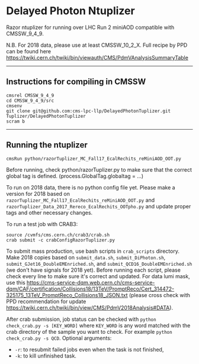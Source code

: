 Delayed Photon Ntuplizer
=============================

Razor ntuplizer for running over LHC Run 2 miniAOD compatible with CMSSW_9_4_9.

N.B. For 2018 data, please use at least CMSSW_10_2_X. Full recipe by PPD can be found here https://twiki.cern.ch/twiki/bin/viewauth/CMS/PdmVAnalysisSummaryTable

-----------------------------------
Instructions for compiling in CMSSW
-----------------------------------

    cmsrel CMSSW_9_4_9
    cd CMSSW_9_4_9/src
    cmsenv
    git clone git@github.com:cms-lpc-llp/DelayedPhotonTuplizer.git Tuplizer/DelayedPhotonTuplizer
    scram b

---------------------    
Running the ntuplizer
---------------------

    cmsRun python/razorTuplizer_MC_Fall17_EcalRechits_reMiniAOD_OOT.py

    
Before running, check python/razorTuplizer.py to make sure that the correct global tag is defined. (process.GlobalTag.globaltag = ...)

To run on 2018 data, there is no python config file yet. Please make a version for 2018 based on `razorTuplizer_MC_Fall17_EcalRechits_reMiniAOD_OOT.py` and `razorTuplizer_Data_2017_Rereco_EcalRechits_OOTpho.py` and update proper tags and other necessary changes.

To run a test job with CRAB3:

    source /cvmfs/cms.cern.ch/crab3/crab.sh
    crab submit -c crabConfigRazorTuplizer.py

To submit mass production, use bash scripts in `crab_scripts` directory. Make 2018 copies based on `submit_data.sh`, `submit_DiPhoton.sh`, `submit_GJet16_DoubleEMEnriched.sh`, and `submit_QCD16_DoubleEMEnriched.sh` (we don't have signals for 2018 yet). Before running each script, please check every line to make sure it's correct and updated. For data lumi mask, use this https://cms-service-dqm.web.cern.ch/cms-service-dqm/CAF/certification/Collisions18/13TeV/PromptReco/Cert_314472-325175_13TeV_PromptReco_Collisions18_JSON.txt (please cross check with PPD recommendation for update https://twiki.cern.ch/twiki/bin/view/CMS/PdmV2018Analysis#DATA). 

After crab submission, job status can be checked with `python check_crab.py -s [KEY_WORD]` where `KEY_WORD` is any word matched with the crab directory of the sample you want to check. For example `python check_crab.py -s QCD`. Optional arguments: 
   - `-r`: to resubmit failed jobs even when the task is not finished, 
   - `-k`: to kill unfinished task.
